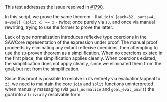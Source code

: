 This test addresses the issue resolved in [#1790](https://github.com/GaloisInc/saw-script/pull/1790). 

In this script, we prove the same theorem - that ```join`{each=32, parts=4, a=Bool} (split x) == x``` - twice; once purely via `z3`, and once via manual rewriting, trying to use the former to prove the latter. 

Lack of type normalization introduces reflexive type coercions in the SAWCore representation of the expression under proof. The manual proof proceeds by eliminating any extant reflexive coercions, then attempting to use the `z3`-proven theorem as a simplification. When no coercions existed in the first place, the simplification applies cleanly. When coercions existed, the simplification does not apply cleanly, since we eliminated them from the goal, but not from the simplification.

Since this proof is possible to resolve in its entirety via evaluation/appeal to `z3`, we need to maintain the core `join` and `split` functions uninterpreted when manually massaging (via `goal_normalize` and `goal_eval_unint`) the goal into a `trivial`ly resolvable form.
